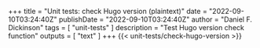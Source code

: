 +++
title = "Unit tests: check Hugo version (plaintext)"
date = "2022-09-10T03:24:40Z"
publishDate = "2022-09-10T03:24:40Z"
author = "Daniel F. Dickinson"
tags = [
	"unit-tests"
]
description = "Test Hugo version check function"
outputs = [
	"text"
]
+++
{{< unit-tests/check-hugo-version >}}
